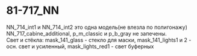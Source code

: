 # 81-717_NN
NN_714_int1 и NN_714_int2 это одна модель(не влезла по полигонажу)  
NN_717_cabine_additional, p_m_classic и p_b_gray не запечены.   
Свет и стёкла: mask_141_glass - стекло для маски, mask_141_lights1 и 2 - осн. свет и усиленный, mask_lights_red1 - свет буферных 